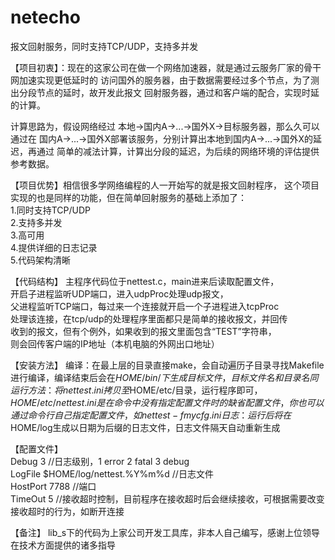 # netecho
报文回射服务，同时支持TCP/UDP，支持多并发

【项目初衷】：现在的这家公司在做一个网络加速器，就是通过云服务厂家的骨干网加速实现更低延时的
访问国外的服务器，由于数据需要经过多个节点，为了测出分段节点的延时，故开发此报文
回射服务器，通过和客户端的配合，实现时延的计算。

计算思路为，假设网络经过 本地->国内A->...->国外X->目标服务器，那么久可以通过在
国内A->...->国外X部署该服务，分别计算出本地到国内A->...->国外X的延迟，再通过
简单的减法计算，计算出分段的延迟，为后续的网络环境的评估提供参考数据。

【项目优势】相信很多学网络编程的人一开始写的就是报文回射程序，
这个项目实现的也是同样的功能，但在简单回射服务的基础上添加了：   
1.同时支持TCP/UDP  
2.支持多并发    
3.高可用    
4.提供详细的日志记录    
5.代码架构清晰  

【代码结构】
主程序代码位于nettest.c，main进来后读取配置文件，  
开启子进程监听UDP端口，进入udpProc处理udp报文，   
父进程监听TCP端口，每过来一个连接就开启一个子进程进入tcpProc  
处理该连接，在tcp/udp的处理程序里面都只是简单的接收报文，并回传  
收到的报文，但有个例外，如果收到的报文里面包含“TEST”字符串，   
则会回传客户端的IP地址（本机电脑的外网出口地址）   

【安装方法】
编译：在最上层的目录直接make，会自动遍历子目录寻找Makefile进行编译，编译结束后会在$HOME/bin/
下生成目标文件，目标文件名和目录名同
运行方法：将nettest.ini拷贝至$HOME/etc/目录，运行程序即可，$HOME/etc/nettest.ini是在命令中
没有指定配置文件时的缺省配置文件，你也可以通过命令行自己指定配置文件，如 nettest -f mycfg.ini
日志：运行后将在$HOME/log生成以日期为后缀的日志文件，日志文件隔天自动重新生成

【配置文件】     
Debug       3   //日志级别，1 error 2 fatal 3 debug  
LogFile     $HOME/log/nettest.%Y%m%d  //日志文件   
HostPort    7788    //端口  
TimeOut     5  //接收超时控制，目前程序在接收超时后会继续接收，可根据需要改变接收超时的行为，如断开连接 

【备注】
lib_s下的代码为上家公司开发工具库，非本人自己编写，感谢上位领导在技术方面提供的诸多指导
